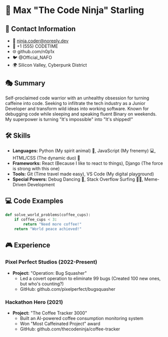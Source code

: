 # 🚀 Max "The Code Ninja" Starling

## 🎯 Contact Information
- 📧 ninja.coder@noreply.dev
- 📱 +1 (555) CODETIME
- 🌐 github.com/n0p1x
- 🐦 @Official_NAFO
- 🌍 Silicon Valley, Cyberpunk District

## 🎭 Summary
Self-proclaimed code warrior with an unhealthy obsession for turning caffeine into code. Seeking to infiltrate the tech industry as a Junior Developer and transform wild ideas into working software. Known for debugging code while sleeping and speaking fluent Binary on weekends. My superpower is turning "It's impossible" into "It's shipped!"

## 🛠 Skills
- **Languages:** Python (My spirit animal) 🐍, JavaScript (My frenemy) 💻, HTML/CSS (The dynamic duo) 🎨
- **Frameworks:** React (Because I like to react to things), Django (The force is strong with this one)
- **Tools:** Git (Time travel made easy), VS Code (My digital playground)
- **Special Powers:** Debug Dancing 💃, Stack Overflow Surfing 🏄‍♂️, Meme-Driven Development

## 💻 Code Examples
```python
def solve_world_problems(coffee_cups):
    if coffee_cups < 3:
        return "Need more coffee!"
    return "World peace achieved!"
```

## 🎮 Experience
### Pixel Perfect Studios (2022-Present)
- **Project:** "Operation: Bug Squasher"
  - Led a covert operation to eliminate 99 bugs (Created 100 new ones, but who's counting?)
  - GitHub: github.com/pixelperfect/bugsquasher

### Hackathon Hero (2021)
- **Project:** "The Coffee Tracker 3000"
  - Built an AI-powered coffee consumption monitoring system
  - Won "Most Caffeinated Project" award
  - GitHub: github.com/thecodeninja/coffee-tracker
